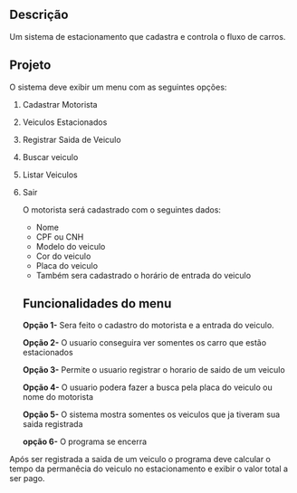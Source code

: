 ## Descrição
Um sistema de estacionamento que cadastra e controla o fluxo de carros.

## Projeto
O sistema deve exibir um menu com as seguintes opções:

1. Cadastrar Motorista
2. Veiculos Estacionados
3. Registrar Saida de Veiculo
4. Buscar veiculo
5. Listar Veiculos
6. Sair

   O motorista será cadastrado com o seguintes dados:
   * Nome
   * CPF ou CNH
   * Modelo do veiculo
   * Cor do veiculo
   * Placa do veiculo
   * Também sera cadastrado o horário de entrada do veiculo

   ## Funcionalidades do menu
   
   **Opção 1-** Sera feito o cadastro do motorista e a entrada do veiculo.
   
   **Opção 2-** O usuario conseguira ver somentes os carro que estão estacionados
   
   **Opção 3-** Permite o usuario registrar o horario de saido de um veiculo
   
   **Opção 4-** O usuario podera fazer a busca pela placa do veiculo ou nome do motorista
   
   **Opção 5-** O sistema mostra somentes os veiculos que ja tiveram sua saida registrada
   
   **opção 6-** O programa se encerra

Após ser registrada a saida de um veiculo o programa deve calcular o tempo da permanêcia do veiculo no estacionamento e exibir o valor total a ser pago.
   
   
